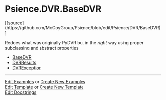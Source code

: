 # <a id="Psience.DVR.BaseDVR">Psience.DVR.BaseDVR</a> 
<div class="docs-source-link" markdown="1">
[[source](https://github.com/McCoyGroup/Psience/blob/edit/Psience/DVR/BaseDVR)]
</div>
    
Redoes what was originally PyDVR but in the _right_ way using proper subclassing and abstract properties

  - [BaseDVR](BaseDVR/BaseDVR.md)
  - [DVRResults](BaseDVR/DVRResults.md)
  - [DVRException](BaseDVR/DVRException.md)





___

[Edit Examples](https://github.com/McCoyGroup/Psience/edit/edit/ci/examples/ci/docs/Psience/DVR/BaseDVR.md) or 
[Create New Examples](https://github.com/McCoyGroup/Psience/new/edit/?filename=ci/examples/ci/docs/Psience/DVR/BaseDVR.md) <br/>
[Edit Template](https://github.com/McCoyGroup/Psience/edit/edit/ci/docs/ci/docs/Psience/DVR/BaseDVR.md) or 
[Create New Template](https://github.com/McCoyGroup/Psience/new/edit/?filename=ci/docs/templates/ci/docs/Psience/DVR/BaseDVR.md) <br/>
[Edit Docstrings](https://github.com/McCoyGroup/Psience/edit/edit/Psience/DVR/BaseDVR/__init__.py?message=Update%20Docs)